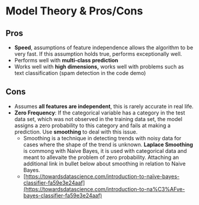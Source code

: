 # **Model Theory & Pros/Cons**

## Pros

- **Speed**, assumptions of feature independence allows the algorithm to be very fast. If this assumption holds true, performs exceptionally well.
- Performs well with **multi-class prediction**
- Works well with **high dimensions,** works well with problems such as text classification (spam detection in the code demo)

## Cons

- Assumes **all features are independent**, this is rarely accurate in real life.
- **Zero Frequency**: If the categorical variable has a category in the test data set, which was not observed in the training data set, the model assigns a zero probability to this category and fails at making a prediction. Use **smoothing** to deal with this issue.
    - Smoothing is a technique in detecting trends with noisy data for cases where the shape of the trend is unknown. **Laplace Smoothing** is commong with Naive Bayes, it is used with categorical data and meant to allevaite the problem of zero probability. Attaching an additional link in bullet below about smoothing in relation to Naive Bayes.
    - [https://towardsdatascience.com/introduction-to-naïve-bayes-classifier-fa59e3e24aaf](https://towardsdatascience.com/introduction-to-na%C3%AFve-bayes-classifier-fa59e3e24aaf)

